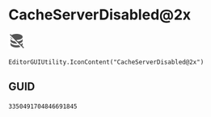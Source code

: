 # CacheServerDisabled@2x
![](/img/CacheServerDisabled@2x.png)

``` CSharp
EditorGUIUtility.IconContent("CacheServerDisabled@2x")
```
## GUID
```
3350491704846691845
```
